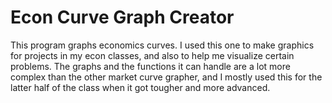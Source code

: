 # Econ Curve Graph Creator

This program graphs economics curves. I used this one to make graphics for projects in my econ classes, and also to help me visualize certain problems. The graphs and the functions it can handle are a lot more complex than the other market curve grapher, and I mostly used this for the latter half of the class when it got tougher and more advanced.
